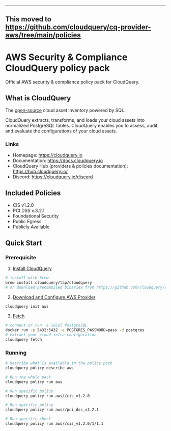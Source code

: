 ------------
This moved to https://github.com/cloudquery/cq-provider-aws/tree/main/policies
------------

# AWS Security & Compliance CloudQuery policy pack

Official AWS security & compliance policy pack for CloudQuery.

## What is CloudQuery

The [open-source](https://github.com/cloudquery/cloudquery) cloud asset inventory powered by SQL.

CloudQuery extracts, transforms, and loads your cloud assets into normalized PostgreSQL tables. CloudQuery enables you to assess, audit, and evaluate the configurations of your cloud assets.

### Links
* Homepage: https://cloudquery.io
* Documentation: https://docs.cloudquery.io
* CloudQuery Hub (providers & policies documentation): https://hub.cloudquery.io/
* Discord: https://cloudquery.io/discord

## Included Policies

- CIS v1.2.0
- PCI DSS v.3.2.1
- Foundational Security
- Public Egress
- Publicly Available 

## Quick Start

### Prerequisite

1. [Install CloudQuery](https://docs.cloudquery.io/docs/getting-started)

```bash 
# install with brew
brew install cloudquery/tap/cloudquery
# or download precompiled binaries from https://github.com/cloudquery/cloudquery/releases
```

2. [Download and Configure AWS Provider](https://docs.cloudquery.io/docs/cli/fetch/overview)

```bash
cloudquery init aws
```

3. [Fetch](https://hub.cloudquery.io/providers/cloudquery/aws/latest)

```bash
# connect or run  a local PostgreSQL
docker run -p 5432:5432 -e POSTGRES_PASSWORD=pass -d postgres
# extract your cloud infra configuration
cloudquery fetch
```

### Running

```bash
# Describe what is available in the policy pack
cloudquery policy describe aws

# Run the whole pack
cloudquery policy run aws

# Run specific policy
cloudquery policy run aws//cis_v1.2.0

# Run specific policy
cloudquery policy run aws//pci_dss_v3.2.1

# Run specific check
cloudquery policy run aws//cis_v1.2.0/1/1.1
```
